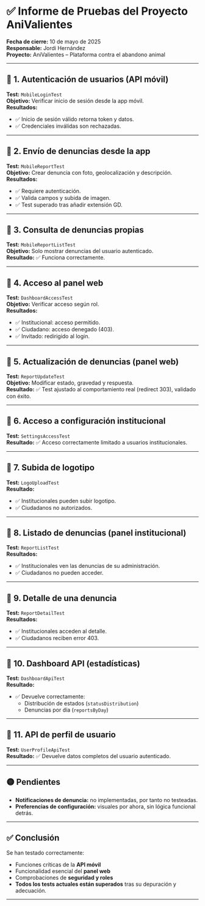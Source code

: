 # ✅ Informe de Pruebas del Proyecto AniValientes

**Fecha de cierre:** 10 de mayo de 2025  
**Responsable:** Jordi Hernández  
**Proyecto:** AniValientes – Plataforma contra el abandono animal

---

## 🔹 1. Autenticación de usuarios (API móvil)

**Test:** `MobileLoginTest`  
**Objetivo:** Verificar inicio de sesión desde la app móvil.  
**Resultados:**
- ✅ Inicio de sesión válido retorna token y datos.
- ✅ Credenciales inválidas son rechazadas.

---

## 🔹 2. Envío de denuncias desde la app

**Test:** `MobileReportTest`  
**Objetivo:** Crear denuncia con foto, geolocalización y descripción.  
**Resultados:**
- ✅ Requiere autenticación.
- ✅ Valida campos y subida de imagen.
- ✅ Test superado tras añadir extensión GD.

---

## 🔹 3. Consulta de denuncias propias

**Test:** `MobileReportListTest`  
**Objetivo:** Solo mostrar denuncias del usuario autenticado.  
**Resultado:** ✅ Funciona correctamente.

---

## 🔹 4. Acceso al panel web

**Test:** `DashboardAccessTest`  
**Objetivo:** Verificar acceso según rol.  
**Resultados:**
- ✅ Institucional: acceso permitido.
- ✅ Ciudadano: acceso denegado (403).
- ✅ Invitado: redirigido al login.

---

## 🔹 5. Actualización de denuncias (panel web)

**Test:** `ReportUpdateTest`  
**Objetivo:** Modificar estado, gravedad y respuesta.  
**Resultado:** ✅ Test ajustado al comportamiento real (redirect 303), validado con éxito.

---

## 🔹 6. Acceso a configuración institucional

**Test:** `SettingsAccessTest`  
**Resultado:** ✅ Acceso correctamente limitado a usuarios institucionales.

---

## 🔹 7. Subida de logotipo

**Test:** `LogoUploadTest`  
**Resultado:**
- ✅ Institucionales pueden subir logotipo.
- ✅ Ciudadanos no autorizados.

---

## 🔹 8. Listado de denuncias (panel institucional)

**Test:** `ReportListTest`  
**Resultados:**
- ✅ Institucionales ven las denuncias de su administración.
- ✅ Ciudadanos no pueden acceder.

---

## 🔹 9. Detalle de una denuncia

**Test:** `ReportDetailTest`  
**Resultados:**
- ✅ Institucionales acceden al detalle.
- ✅ Ciudadanos reciben error 403.

---

## 🔹 10. Dashboard API (estadísticas)

**Test:** `DashboardApiTest`  
**Resultado:**
- ✅ Devuelve correctamente:
  - Distribución de estados (`statusDistribution`)
  - Denuncias por día (`reportsByDay`)

---

## 🔹 11. API de perfil de usuario

**Test:** `UserProfileApiTest`  
**Resultado:** ✅ Devuelve datos completos del usuario autenticado.

---

## 🟡 Pendientes

- **Notificaciones de denuncia:** no implementadas, por tanto no testeadas.
- **Preferencias de configuración:** visuales por ahora, sin lógica funcional detrás.

---

## ✅ Conclusión

Se han testado correctamente:
- Funciones críticas de la **API móvil**
- Funcionalidad esencial del **panel web**
- Comprobaciones de **seguridad y roles**
- **Todos los tests actuales están superados** tras su depuración y adecuación.

---

